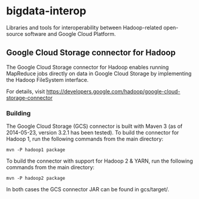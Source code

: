 # bigdata-interop

Libraries and tools for interoperability between Hadoop-related open-source software and Google Cloud Platform.

## Google Cloud Storage connector for Hadoop

The Google Cloud Storage connector for Hadoop enables running MapReduce jobs directly on data in Google Cloud Storage by implementing the Hadoop FileSystem interface.

For details, visit https://developers.google.com/hadoop/google-cloud-storage-connector

### Building

The Google Cloud Storage (GCS) connector is built with Maven 3 (as of 2014-05-23, version 3.2.1 has been tested). To build the connector for Hadoop 1, run the following commands from the main directory:

    mvn -P hadoop1 package

To build the connector with support for Hadoop 2 & YARN, run the following commands from the main directory:

    mvn -P hadoop2 package

In both cases the GCS connector JAR can be found in gcs/target/.
